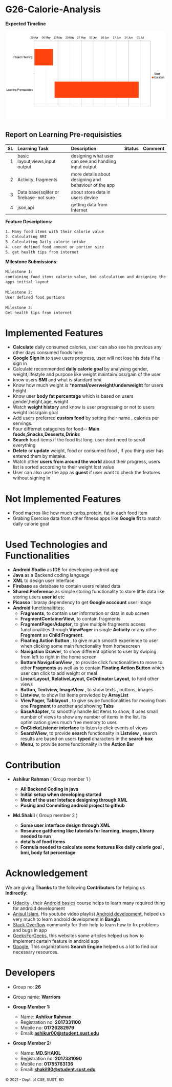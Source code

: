 # G26-Calorie-Analysis

**Expected Timeline**

<img src= "gantt_chart.jpg">

**Report on Learning  Pre-requisisties**
----------------------------------------

SL | Learning Task | Description | Status | Comment |
--:|:--------------|:------------|:------:|:--------|
1| basic layout,views,input output | designing what user can see and handling input output
2| Activity, fragments | more details about designing and behaviour of the app
3| Data base(sqliter or firebase-not sure | about store data in users device
4| json,api | getting data from Internet 


**Feature Descriptions:**

	1. Many food items with their calorie value
	2. Calculating BMI
	3. Calculating Daily calorie intake
	4. user defined food amount or portion size
	5. get health tips from internet

**Milestone Submissions:**

	Milestone 1:
	containing food items calorie value, bmi calculation and designing the apps initial layout
	
	Milestone 2:
	User defined food portions
	
	Milestone 3:
	Get health tips from internet


# Implemented Features

- **Calculate** daily consumed calories, user can also see his previous any other days consumed foods here
- **Google Sign in** to save users progress, user will not lose his data if he sign in
- Calculate recommended **daily calorie goal** by analysing gender, weight,lifestyle and purpose like weight maintain/loss/gain of the user
- know users **BMI** and what is standard bmi
- Know how much weight is ***normal/overweight/underweight** for users height
- Know user **body fat percentage** which is based on users gender,height,age, weight
- Watch **weight history** and know is user progressing or not to users weight loss/gain goal
- Add users preferred **custom food** by setting their name , calories per servings. 
- Four differnet catagoires for food-- **Main foods,Snacks,Desserts,Drinks**
- **Search** food items if the food list long. user dont need to scroll everything
- **Delete** or **update** weight, food or consumed food , if you thing user has entered them by mistake.
- Watch other **users from around the world** about their progress, users list is sorted according to their weight lost value
- User can also use the app as **guest** if user want to check the features without signing in

# Not Implemented Features

- Food macros like how much carbs,protein, fat in each food item
- Grabing Exercise data from other fitness apps like **Google fit** to match daily calorie goal

# Used Technologies and Functionalities

- **Android Studio** as  **IDE** for developing android app
- **Java** as a Backend coding language
- **XML** to design user interface
- **Firebase** as database to contain users related data
- **Shared Preference** as simple storing functionality to store little data like storing users **user id** etc
- **Picasso** libraray dependency to get **Google acccount** user image
- **Android** functionalitites:
  - **Fragments**, to contain user information or data in sub screen
  - **FragmentContainerView**, to contain fragments
  - **FragmentPagerAdapter**, to give  multiple fragments access functionalities through **ViewPager** in single **Activity** or any other **Fragment** as **Child Fragment**.
  - **Floating Action Button** , to give much smooth experience to user when clicking some main functionality from homescreen 
  - **Navigation Drawer**, to show different options to user by swiping from left to right in the home screen
  - **Bottom NavigationView** , to provide click functionalities to move to other **Fragments** as well as to contain **Floating Action Button** which user can click to add weight or meal
  - **LinearLayout, RelativeLayout, CoOrdinator Layout**, to hold other views
  - **Button, Textview, ImageView** , to show texts , buttons, images
  - **Listview**, to show list items provieded by **ArrayList**
  -  **ViewPager, Tablayout** , to give swipe functionalities for moving from one **Fragment** to another and showing **Tabs**
  -  **BaseAdapter**, to smoothly handle list items to show, it uses small number of views to show any number of items in the list. Its optimization gives much free memory to user.
  - **OnClickeListener interface** to listen to click events of views
  - **SearchView**, to provide **search** functionality in **Listview** , search results are based on users **typed** characters in the **search box**
  - **Menu**, to provide some functionality in the **Action Bar**

# Contribution

- **Ashikur Rahman** ( Group member 1 )
  - **All Backend Coding in java**
  - **Initial setup when developing started**
  - **Most of the user Inteface designing through XML**
  - **Pusing and Commiting android project to github**


- **Md.Shakil** ( Group member 2 )
  - **Some user interface design through XML**
  - **Resource gatthering like tutorials for learning, images, library needed to run**
  - **details of food items**
  - **Formula needed to calculate some features like daily calorie goal , bmi, body fat percentage**

# Acknowledgement 

We are giving **Thanks** to the following **Contributors** for helping us **Indirectly:**

- [Udacity](https://www.udacity.com) , their [Android basics](https://www.udacity.com/course/android-basics-user-interface--ud834) course helps to learn many required thing for android development
- [Anisul Islam](https://www.youtube.com/c/anisulislamrubel), His youtube video playlist [Android development](https://www.youtube.com/c/anisulislamrubel/playlists?view=50&sort=dd&shelf_id=4), helped us very much to learn android development in **Bangla**
- [Stack Overflow](https://stackoverflow.com) community for their help to learn how to fix problems and bugs in app
- [GeeksForGeeks](https://www.geeksforgeeks.org), this websites some articles helped us how to implement certain feature in android app
- [Google](https://www.google.com), This organizations **Search Engine** helped us a lot to find our necessary resources.



# Developers

- Group no: **26**
- Group name: **Warriors**


- **Group Member 1:**

  - Name: **Ashikur Rahman**
  - Registration no: **2017331100**
  - Mobile no: **01726282979**
  - Email: **ashikur00@student.sust.edu**
- **Group Member 2:**
  - Name: **MD.SHAKIL**
  - Registration no: **2017331090**
  - Mobile no: **01755763136**
  - Email: **shakil90@student.sust.edu**

<small>&copy; 2021 - Dept. of CSE, SUST, BD</small>
